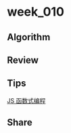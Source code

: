 # week_010

## Algorithm

## Review

## Tips

[JS 函数式编程](https://cq036pgwqz.feishu.cn/docs/doccnUm11js9pEENHq21HJm6Ckd)

## Share
